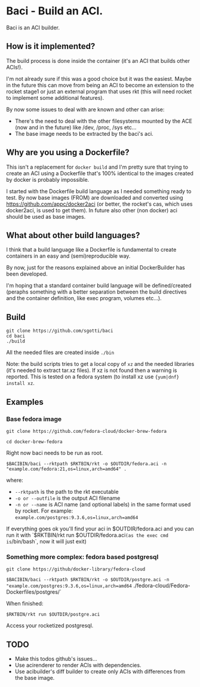 # Baci - Build an ACI.

Baci is an ACI builder.

## How is it implemented?
The build process is done inside the container (it's an ACI that builds other ACIs!).

I'm not already sure if this was a good choice but it was the easiest.
Maybe in the future this can move from being an ACI to become an extension to the rocket stage1 or just an external program that uses rkt (this will need rocket to implement some additional features).

By now some issues to deal with are known and other can arise:
 * There's the need to deal with the other filesystems mounted by the ACE (now and in the future) like /dev, /proc, /sys etc...
 * The base image needs to be extracted by the baci's aci.


## Why are you using a Dockerfile?
This isn't a replacement for `docker build` and I'm pretty sure that trying to create an ACI using a Dockerfile that's 100% identical to the images created by docker is probably impossible.

I started with the Dockerfile build language as I needed something ready to test.
By now base images (FROM) are downloaded and converted using https://github.com/appc/docker2aci (or better, the rocket's cas, which uses docker2aci, is used to get them). In future also other (non docker) aci should be used as base images.

## What about other build languages?
I think that a build language like a Dockerfile is fundamental to create containers in an easy and (semi)reproducible way.

By now, just for the reasons explained above an initial DockerBuilder has been developed.

I'm hoping that a standard container build language will be defined/created (peraphs something with a better separation between the build directives and the container definition, like exec program, volumes etc...).


## Build
```
git clone https://github.com/sgotti/baci
cd baci
./build
```

All the needed files are created inside `./bin`

Note: the build scripts tries to get a local copy of `xz` and the needed libraries (it's needed to extract tar.xz files). If xz is not found then a warning is reported. This is tested on a fedora system (to install xz use `{yum|dnf} install xz`.

## Examples

### Base fedora image
`git clone https://github.com/fedora-cloud/docker-brew-fedora`

`cd docker-brew-fedora`

Right now baci needs to be run as root.

`$BACIBIN/baci --rktpath $RKTBIN/rkt -o $OUTDIR/fedora.aci -n "example.com/fedora:21,os=linux,arch=amd64" .`

where:

* `--rktpath` is the path to the rkt executable
* `-o or --outfile` is the output ACI filename
* `-n or --name` is ACI name (and optional labels) in the same format used by rocket. For example: `example.com/postgres:9.3.6,os=linux,arch=amd64`

If everything goes ok you'll find your aci in $OUTDIR/fedora.aci and you can run it with `$RKTBIN/rkt run $OUTDIR/fedora.aci` (as the exec cmd is `/bin/bash`, now it will just exit)


### Something more complex: fedora based postgresql
`git clone https://github/docker-library/fedora-cloud`

`$BACIBIN/baci --rktpath $RKTBIN/rkt -o $OUTDIR/postgre.aci -n "example.com/postgres:9.3.6,os=linux,arch=amd64` ./fedora-cloud/Fedora-Dockerfiles/postgres/`

When finished:

`$RKTBIN/rkt run $OUTDIR/postgre.aci`

Access your rocketized postgresql.



## TODO

* Make this todos github's issues...
* Use acirenderer to render ACIs with dependencies.
* Use acibuilder's diff builder to create only ACIs with differences from the base image. 

